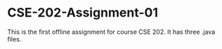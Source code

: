 # CSE-202-Assignment-01

This is the first offline assignment for course CSE 202.
It has three .java files.
